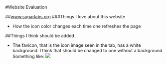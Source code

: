 #Website Evaluation

<!--<img src="\images\1.png"></img>-->

##www.sugarlabs.org
###Things I love about this website
* How the icon color changes each time one refreshes the page

##Things I think should be added
* The favicon, that is the icon image seen in the tab, has a white background. I think that should be changed to one without a background
Something like:
<img src="\images\favicon.ico"></img>

